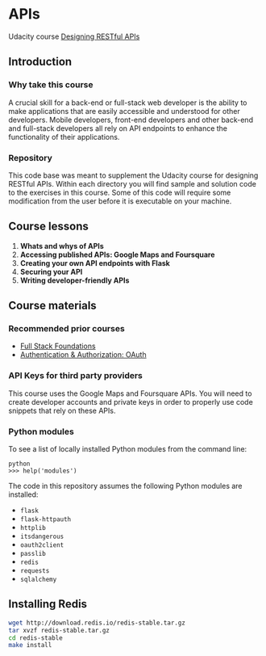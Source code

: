 # APIs

Udacity course [Designing RESTful APIs](https://www.udacity.com/course/designing-restful-apis--ud388)


## Introduction

### Why take this course

A crucial skill for a back-end or full-stack web developer is the ability to make applications that are easily accessible and understood for other developers. Mobile developers, front-end developers and other back-end and full-stack developers all rely on API endpoints to enhance the functionality of their applications.


### Repository

This code base was meant to supplement the Udacity course for designing RESTful APIs.  Within each directory you will find sample and solution code to the exercises in this course.  Some of this code will require some modification from the user before it is executable on your machine.


## Course lessons

1. **Whats and whys of APIs**
2. **Accessing published APIs: Google Maps and Foursquare**
3. **Creating your own API endpoints with Flask**
4. **Securing your API**
5. **Writing developer-friendly APIs**


## Course materials

### Recommended prior courses

* [Full Stack Foundations](https://www.udacity.com/course/full-stack-foundations--ud088)
* [Authentication & Authorization: OAuth](https://www.udacity.com/course/authentication-authorization-oauth--ud330)


### API Keys for third party providers

This course uses the Google Maps and Foursquare APIs. You will need to create developer accounts and private keys in order to properly use code snippets that rely on these APIs.


### Python modules

To see a list of locally installed Python modules from the command line:

```text
python
>>> help('modules')
```

The code in this repository assumes the following Python modules are installed:

* `flask`
* `flask-httpauth`
* `httplib`
* `itsdangerous`
* `oauth2client`
* `passlib`
* `redis`
* `requests`
* `sqlalchemy`


## Installing Redis

```bash
wget http://download.redis.io/redis-stable.tar.gz
tar xvzf redis-stable.tar.gz
cd redis-stable
make install
```

